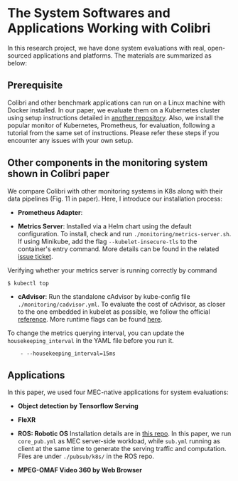 # The System Softwares and Applications Working with Colibri 

In this research project, we have done system evaluations with real, open-sourced applications and platforms.
The materials are summarized as below:

## Prerequisite

Colibri and other benchmark applications can run on a Linux machine with Docker installed.
In our paper, we evaluate them on a Kubernetes cluster using
setup instructions detailed in [another repository](https://github.com/GTkernel/kubernetes-cluster-deployment).
Also, we install the popular monitor of Kubernetes, Prometheus, for evaluation, 
following a tutorial from the same set of instructions. 
Please refer these steps if you encounter any issues with your own setup.

## Other components in the monitoring system shown in Colibri paper

We compare Colibri with other monitoring systems in K8s along with their data pipelines (Fig. 11 in paper).
Here, I introduce our installation process:

- **Prometheus Adapter**:

- **Metrics Server**: 
Installed via a Helm chart using the default configuration. To install, check and run `./monitoring/metrics-server.sh`.
If using Minikube, add the flag `--kubelet-insecure-tls` to the container's entry command. 
More details can be found in the related [issue ticket](https://github.com/kubernetes-sigs/metrics-server/issues/196).

Verifying whether your metrics server is running correctly by command
```
$ kubectl top
```

- **cAdvisor**:
Run the standalone cAdvisor by kube-config file `./monitoring/cadvisor.yml`. 
To evaluate the cost of cAdvisor, as closer to the one embedded in kubelet as possible, we follow the
official [reference](https://github.com/google/cadvisor/blob/c15f44e578c77800b1b82a7bbb67614364f4aedc/deploy/kubernetes/overlays/examples/cadvisor-args.yaml). More runtime flags can be found [here](https://github.com/google/cadvisor/blob/master/docs/runtime_options.md).

To change the metrics querying interval, you can update the `housekeeping_interval` in the YAML file before you run it.
```
    - --housekeeping_interval=15ms
```

## Applications

In this paper, we used four MEC-native applications for system evaluations:

- **Object detection by Tensorflow Serving**

- **FleXR**

- **ROS: Robotic OS**
Installation details are in [this repo](https://github.com/GTkernel/ros). 
In this paper, we run `core_pub.yml` as MEC server-side workload, while `sub.yml` running as client at the same time to 
generate the serving traffic and computation. Files are under `./pubsub/k8s/` in the ROS repo.

- **MPEG-OMAF Video 360 by Web Browser**
